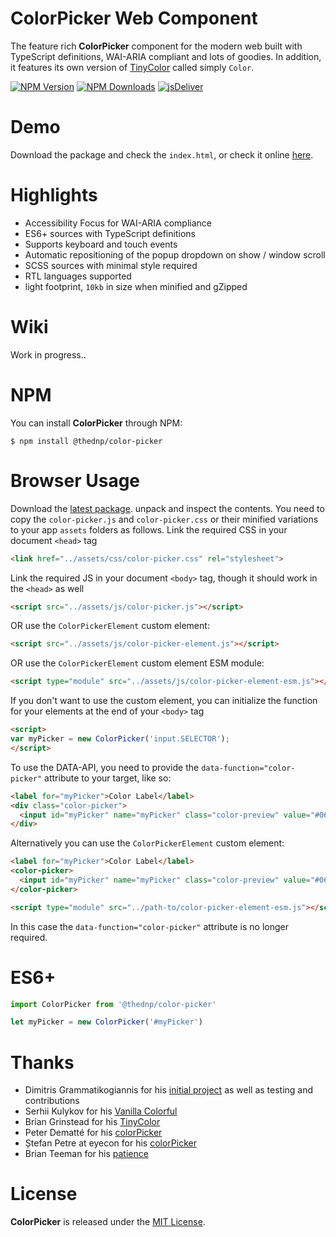 # ColorPicker Web Component
The feature rich **ColorPicker** component for the modern web built with TypeScript definitions, WAI-ARIA compliant and lots of goodies. In addition, it features its own version of [TinyColor](https://github.com/bgrins/TinyColor) called simply `Color`.

[![NPM Version](https://img.shields.io/npm/v/@thednp/color-picker.svg?style=flat-square)](https://www.npmjs.com/package/@thednp/color-picker)
[![NPM Downloads](https://img.shields.io/npm/dm/@thednp/color-picker.svg?style=flat-square)](http://npm-stat.com/charts.html?package=@thednp/color-picker)
[![jsDeliver](https://data.jsdelivr.com/v1/package/npm/@thednp/color-picker/badge)](https://www.jsdelivr.com/package/npm/@thednp/color-picker)

# Demo
Download the package and check the `index.html`, or check it online [here](http://thednp.github.io/color-picker).


# Highlights
* Accessibility Focus for WAI-ARIA compliance
* ES6+ sources with TypeScript definitions
* Supports keyboard and touch events
* Automatic repositioning of the popup dropdown on show / window scroll
* SCSS sources with minimal style required
* RTL languages supported
* light footprint, `10kb` in size when minified and gZipped

# Wiki
Work in progress..

# NPM
You can install **ColorPicker** through NPM:

```
$ npm install @thednp/color-picker
```

# Browser Usage
Download the [latest package](https://github.com/thednp/color-picker/archive/master.zip). unpack and inspect the contents. You need to copy the `color-picker.js` and `color-picker.css` or their minified variations to your app `assets` folders as follows.
Link the required CSS in your document `<head>` tag
```html
<link href="../assets/css/color-picker.css" rel="stylesheet">
```

Link the required JS in your document  `<body>` tag, though it should work in the `<head>` as well
```html
<script src="../assets/js/color-picker.js"></script>
```
OR use the `ColorPickerElement` custom element:
```html
<script src="../assets/js/color-picker-element.js"></script>
```
OR use the `ColorPickerElement` custom element ESM module:
```html
<script type="module" src="../assets/js/color-picker-element-esm.js"></script>
```

If you don't want to use the custom element, you can initialize the function for your elements at the end of your `<body>` tag
```html
<script>
var myPicker = new ColorPicker('input.SELECTOR');
</script>
```

To use the DATA-API, you need to provide the `data-function="color-picker"` attribute to your target, like so:
```html
<label for="myPicker">Color Label</label>
<div class="color-picker">
  <input id="myPicker" name="myPicker" class="color-preview" value="#069" data-function="color-picker">
</div>
```

Alternatively you can use the `ColorPickerElement` custom element:
```html
<label for="myPicker">Color Label</label>
<color-picker>
  <input id="myPicker" name="myPicker" class="color-preview" value="#069">
</color-picker>

<script type="module" src="../path-to/color-picker-element-esm.js"></script>
```
In this case the `data-function="color-picker"` attribute is no longer required.


# ES6+
```javascript
import ColorPicker from '@thednp/color-picker'

let myPicker = new ColorPicker('#myPicker')
```


# Thanks
* Dimitris Grammatikogiannis for his [initial project](https://codepen.io/dgrammatiko/pen/zLvXwR) as well as testing and contributions
* Serhii Kulykov for his [Vanilla Colorful](https://github.com/web-padawan/vanilla-colorful)
* Brian Grinstead for his [TinyColor](https://github.com/bgrins/TinyColor)
* Peter Dematté  for his [colorPicker](http://www.dematte.at/colorPicker/)
* Ștefan Petre at eyecon for his [colorPicker](https://www.eyecon.ro/colorpicker/)
* Brian Teeman for his [patience](https://github.com/joomla/joomla-cms/pull/35639)

# License
**ColorPicker** is released under the [MIT License](https://github.com/thednp/color-picker/blob/master/LICENSE).
